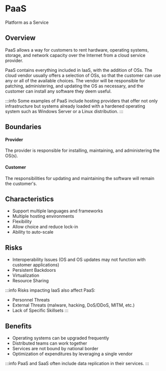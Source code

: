 # PaaS

Platform as a Service

## Overview

PaaS allows a way for customers to rent hardware, operating systems, storage, and network capacity over the Internet from a cloud service provider.

PaaS contains everything included in IaaS, with the addition of OSs. The cloud vendor usually offers a selection of OSs, so that the customer can use any or all of the available choices. The vendor will be responsible for patching, administering, and updating the OS as necessary, and the customer can install any software they deem useful.

:::info
Some examples of PaaS include hosting providers that offer not only infrastructure but systems already loaded with a hardened operating system such as Windows Server or a Linux distribution.
:::

## Boundaries

#### Provider

The provider is responsible for installing, maintaining, and administering the OS\(s\).

#### Customer

The responsibilities for updating and maintaining the software will remain the customer's.

## Characteristics

- Support multiple languages and frameworks
- Multiple hosting environments
- Flexibility
- Allow choice and reduce lock-in
- Ability to auto-scale

## Risks

- Interoperability Issues \(OS and OS updates may not function with customer applications\)
- Persistent Backdoors
- Virtualization
- Resource Sharing

:::info
Risks impacting IaaS also affect PaaS:

- Personnel Threats
- External Threats \(malware, hacking, DoS/DDoS, MITM, etc.\)
- Lack of Specific Skillsets
:::

## Benefits

- Operating systems can be upgraded frequently
- Distributed teams can work together
- Services are not bound by national border
- Optimization of expenditures by leveraging a single vendor

:::info
PaaS and SaaS often include data replication in their services.
:::